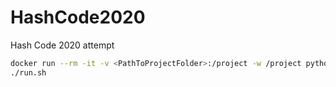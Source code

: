 # HashCode2020
Hash Code 2020 attempt 

```bash
docker run --rm -it -v <PathToProjectFolder>:/project -w /project python:3.8.1-slim-buster /bin/bash
./run.sh
```
